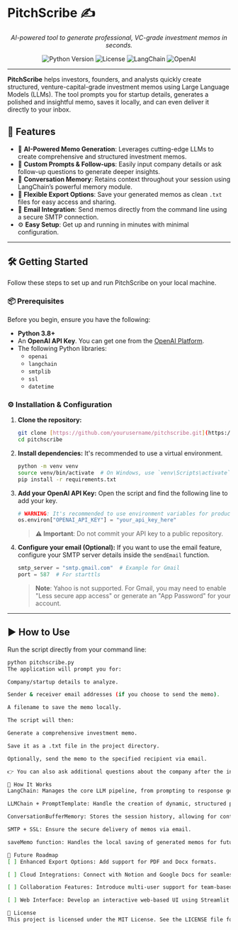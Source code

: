 # PitchScribe ✍️

<div align="center">

_AI-powered tool to generate professional, VC-grade investment memos in seconds._

</div>

<p align="center">
  <img src="https://img.shields.io/badge/Python-3.8+-blue.svg" alt="Python Version">
  <img src="https://img.shields.io/badge/License-MIT-green.svg" alt="License">
  <img src="https://img.shields.io/badge/Built%20with-LangChain-purple.svg" alt="LangChain">
  <img src="https://img.shields.io/badge/Powered%20by-OpenAI-black.svg" alt="OpenAI">
</p>

---

**PitchScribe** helps investors, founders, and analysts quickly create structured, venture-capital-grade investment memos using Large Language Models (LLMs). The tool prompts you for startup details, generates a polished and insightful memo, saves it locally, and can even deliver it directly to your inbox.

## 🚀 Features

-   🤖 **AI-Powered Memo Generation**: Leverages cutting-edge LLMs to create comprehensive and structured investment memos.
-   💬 **Custom Prompts & Follow-ups**: Easily input company details or ask follow-up questions to generate deeper insights.
-   🧠 **Conversation Memory**: Retains context throughout your session using LangChain’s powerful memory module.
-   💾 **Flexible Export Options**: Save your generated memos as clean `.txt` files for easy access and sharing.
-   📧 **Email Integration**: Send memos directly from the command line using a secure SMTP connection.
-   ⚙️ **Easy Setup**: Get up and running in minutes with minimal configuration.

---

## 🛠️ Getting Started

Follow these steps to set up and run PitchScribe on your local machine.

### 📦 Prerequisites

Before you begin, ensure you have the following:

-   **Python 3.8+**
-   An **OpenAI API Key**. You can get one from the [OpenAI Platform](https://platform.openai.com/).
-   The following Python libraries:
    -   `openai`
    -   `langchain`
    -   `smtplib`
    -   `ssl`
    -   `datetime`

### ⚙️ Installation & Configuration

1.  **Clone the repository:**
    ```bash
    git clone [https://github.com/yourusername/pitchscribe.git](https://github.com/yourusername/pitchscribe.git)
    cd pitchscribe
    ```

2.  **Install dependencies:**
    It's recommended to use a virtual environment.
    ```bash
    python -m venv venv
    source venv/bin/activate  # On Windows, use `venv\Scripts\activate`
    pip install -r requirements.txt
    ```

3.  **Add your OpenAI API Key:**
    Open the script and find the following line to add your key.
    ```python
    # WARNING: It's recommended to use environment variables for production.
    os.environ["OPENAI_API_KEY"] = "your_api_key_here"
    ```
    > **⚠️ Important**: Do not commit your API key to a public repository.

4.  **Configure your email (Optional):**
    If you want to use the email feature, configure your SMTP server details inside the `sendEmail` function.
    ```python
    smtp_server = "smtp.gmail.com"  # Example for Gmail
    port = 587  # For starttls
    ```
    > **Note**: Yahoo is not supported. For Gmail, you may need to enable "Less secure app access" or generate an "App Password" for your account.

---

## ▶️ How to Use

Run the script directly from your command line:

```bash
python pitchscribe.py
The application will prompt you for:

Company/startup details to analyze.

Sender & receiver email addresses (if you choose to send the memo).

A filename to save the memo locally.

The script will then:

Generate a comprehensive investment memo.

Save it as a .txt file in the project directory.

Optionally, send the memo to the specified recipient via email.

👉 You can also ask additional questions about the company after the initial memo is generated. PitchScribe will use the conversation history to provide context-aware insights in real-time.

📝 How It Works
LangChain: Manages the core LLM pipeline, from prompting to response generation.

LLMChain + PromptTemplate: Handle the creation of dynamic, structured prompts based on user input.

ConversationBufferMemory: Stores the session history, allowing for context-aware follow-up questions.

SMTP + SSL: Ensure the secure delivery of memos via email.

saveMemo function: Handles the local saving of generated memos for future reference.

🔮 Future Roadmap
[ ] Enhanced Export Options: Add support for PDF and Docx formats.

[ ] Cloud Integrations: Connect with Notion and Google Docs for seamless workflow integration.

[ ] Collaboration Features: Introduce multi-user support for team-based memo creation.

[ ] Web Interface: Develop an interactive web-based UI using Streamlit or Gradio.

📄 License
This project is licensed under the MIT License. See the LICENSE file for more details.